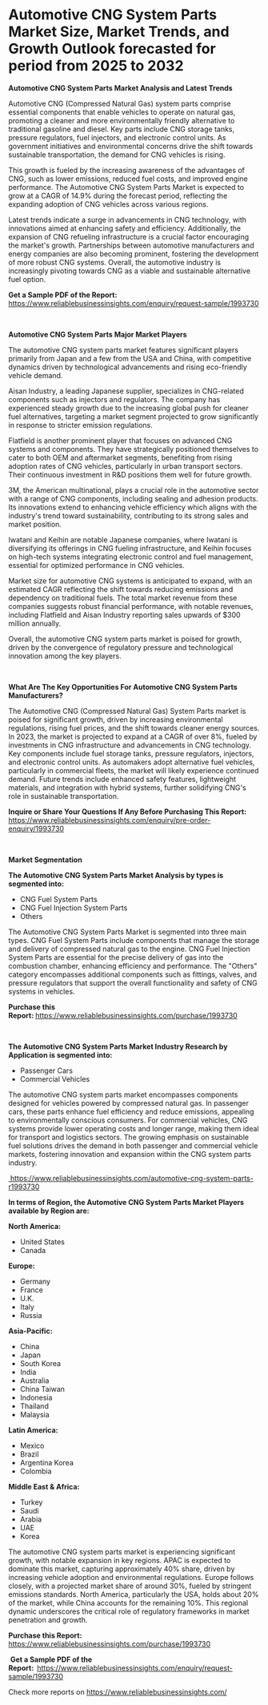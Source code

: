 <p><h1>Automotive CNG System Parts Market Size, Market Trends, and Growth Outlook forecasted for period from 2025 to 2032</h1></p><p><strong>Automotive CNG System Parts Market Analysis and Latest Trends</strong></p>
<p><p>Automotive CNG (Compressed Natural Gas) system parts comprise essential components that enable vehicles to operate on natural gas, promoting a cleaner and more environmentally friendly alternative to traditional gasoline and diesel. Key parts include CNG storage tanks, pressure regulators, fuel injectors, and electronic control units. As government initiatives and environmental concerns drive the shift towards sustainable transportation, the demand for CNG vehicles is rising. </p><p>This growth is fueled by the increasing awareness of the advantages of CNG, such as lower emissions, reduced fuel costs, and improved engine performance. The Automotive CNG System Parts Market is expected to grow at a CAGR of 14.9% during the forecast period, reflecting the expanding adoption of CNG vehicles across various regions. </p><p>Latest trends indicate a surge in advancements in CNG technology, with innovations aimed at enhancing safety and efficiency. Additionally, the expansion of CNG refueling infrastructure is a crucial factor encouraging the market's growth. Partnerships between automotive manufacturers and energy companies are also becoming prominent, fostering the development of more robust CNG systems. Overall, the automotive industry is increasingly pivoting towards CNG as a viable and sustainable alternative fuel option.</p></p>
<p><strong>Get a Sample PDF of the Report:&nbsp;</strong> <a href="https://www.reliablebusinessinsights.com/enquiry/request-sample/1993730?utm_campaign=2760&utm_medium=2&utm_source=Github&utm_content=ia&utm_term=29032025&utm_id=automotive-cng-system-parts">https://www.reliablebusinessinsights.com/enquiry/request-sample/1993730</a></p>
<p>&nbsp;</p>
<p><strong>Automotive CNG System Parts Major Market Players</strong></p>
<p><p>The automotive CNG system parts market features significant players primarily from Japan and a few from the USA and China, with competitive dynamics driven by technological advancements and rising eco-friendly vehicle demand.</p><p>Aisan Industry, a leading Japanese supplier, specializes in CNG-related components such as injectors and regulators. The company has experienced steady growth due to the increasing global push for cleaner fuel alternatives, targeting a market segment projected to grow significantly in response to stricter emission regulations.</p><p>Flatfield is another prominent player that focuses on advanced CNG systems and components. They have strategically positioned themselves to cater to both OEM and aftermarket segments, benefiting from rising adoption rates of CNG vehicles, particularly in urban transport sectors. Their continuous investment in R&D positions them well for future growth.</p><p>3M, the American multinational, plays a crucial role in the automotive sector with a range of CNG components, including sealing and adhesion products. Its innovations extend to enhancing vehicle efficiency which aligns with the industry's trend toward sustainability, contributing to its strong sales and market position.</p><p>Iwatani and Keihin are notable Japanese companies, where Iwatani is diversifying its offerings in CNG fueling infrastructure, and Keihin focuses on high-tech systems integrating electronic control and fuel management, essential for optimized performance in CNG vehicles.</p><p>Market size for automotive CNG systems is anticipated to expand, with an estimated CAGR reflecting the shift towards reducing emissions and dependency on traditional fuels. The total market revenue from these companies suggests robust financial performance, with notable revenues, including Flatfield and Aisan Industry reporting sales upwards of $300 million annually.</p><p>Overall, the automotive CNG system parts market is poised for growth, driven by the convergence of regulatory pressure and technological innovation among the key players.</p></p>
<p>&nbsp;</p>
<p><strong>What Are The Key Opportunities For Automotive CNG System Parts Manufacturers?</strong></p>
<p><p>The Automotive CNG (Compressed Natural Gas) System Parts market is poised for significant growth, driven by increasing environmental regulations, rising fuel prices, and the shift towards cleaner energy sources. In 2023, the market is projected to expand at a CAGR of over 8%, fueled by investments in CNG infrastructure and advancements in CNG technology. Key components include fuel storage tanks, pressure regulators, injectors, and electronic control units. As automakers adopt alternative fuel vehicles, particularly in commercial fleets, the market will likely experience continued demand. Future trends include enhanced safety features, lightweight materials, and integration with hybrid systems, further solidifying CNG's role in sustainable transportation.</p></p>
<p><strong>Inquire or Share Your Questions If Any Before Purchasing This Report:</strong> <a href="https://www.reliablebusinessinsights.com/enquiry/pre-order-enquiry/1993730?utm_campaign=2760&utm_medium=2&utm_source=Github&utm_content=ia&utm_term=29032025&utm_id=automotive-cng-system-parts">https://www.reliablebusinessinsights.com/enquiry/pre-order-enquiry/1993730</a></p>
<p>&nbsp;</p>
<p><strong>Market Segmentation</strong></p>
<p><strong>The Automotive CNG System Parts Market Analysis by types is segmented into:</strong></p>
<p><ul><li>CNG Fuel System Parts</li><li>CNG Fuel Injection System Parts</li><li>Others</li></ul></p>
<p><p>The Automotive CNG System Parts Market is segmented into three main types. CNG Fuel System Parts include components that manage the storage and delivery of compressed natural gas to the engine. CNG Fuel Injection System Parts are essential for the precise delivery of gas into the combustion chamber, enhancing efficiency and performance. The "Others" category encompasses additional components such as fittings, valves, and pressure regulators that support the overall functionality and safety of CNG systems in vehicles.</p></p>
<p><strong>Purchase this Report:&nbsp;</strong><a href="https://www.reliablebusinessinsights.com/purchase/1993730?utm_campaign=2760&utm_medium=2&utm_source=Github&utm_content=ia&utm_term=29032025&utm_id=automotive-cng-system-parts">https://www.reliablebusinessinsights.com/purchase/1993730</a></p>
<p>&nbsp;</p>
<p><strong>The Automotive CNG System Parts Market Industry Research by Application is segmented into:</strong></p>
<p><ul><li>Passenger Cars</li><li>Commercial Vehicles</li></ul></p>
<p><p>The automotive CNG system parts market encompasses components designed for vehicles powered by compressed natural gas. In passenger cars, these parts enhance fuel efficiency and reduce emissions, appealing to environmentally conscious consumers. For commercial vehicles, CNG systems provide lower operating costs and longer range, making them ideal for transport and logistics sectors. The growing emphasis on sustainable fuel solutions drives the demand in both passenger and commercial vehicle markets, fostering innovation and expansion within the CNG system parts industry.</p></p>
<p><a href="https://www.reliablebusinessinsights.com/automotive-cng-system-parts-r1993730?utm_campaign=2760&utm_medium=2&utm_source=Github&utm_content=ia&utm_term=29032025&utm_id=automotive-cng-system-parts">&nbsp;https://www.reliablebusinessinsights.com/automotive-cng-system-parts-r1993730</a></p>
<p><strong>In terms of Region, the Automotive CNG System Parts Market Players available by Region are:</strong></p>
<p>
    <p> <strong> North America: </strong>
        <ul>
            <li>United States</li>
            <li>Canada</li>
        </ul>
        </p> 
    <p> <strong> Europe: </strong>
        <ul>
            <li>Germany</li>
            <li>France</li>
            <li>U.K.</li>
            <li>Italy</li>
            <li>Russia</li>
        </ul>
        </p> 
    <p> <strong> Asia-Pacific: </strong>
        <ul>
            <li>China</li>
            <li>Japan</li>
            <li>South Korea</li>
            <li>India</li>
            <li>Australia</li>
            <li>China Taiwan</li>
            <li>Indonesia</li>
            <li>Thailand</li>
            <li>Malaysia</li>
        </ul>
        </p> 
    <p> <strong> Latin America: </strong>
        <ul>
            <li>Mexico</li>
            <li>Brazil</li>
            <li>Argentina Korea</li>
            <li>Colombia</li>
        </ul>
        </p> 
    <p> <strong> Middle East & Africa: </strong>
        <ul>
            <li>Turkey</li>
            <li>Saudi</li>
            <li>Arabia</li>
            <li>UAE</li>
            <li>Korea</li>
        </ul>
    </p>
    </p>
<p><p>The automotive CNG system parts market is experiencing significant growth, with notable expansion in key regions. APAC is expected to dominate this market, capturing approximately 40% share, driven by increasing vehicle adoption and environmental regulations. Europe follows closely, with a projected market share of around 30%, fueled by stringent emissions standards. North America, particularly the USA, holds about 20% of the market, while China accounts for the remaining 10%. This regional dynamic underscores the critical role of regulatory frameworks in market penetration and growth.</p></p>
<p><strong>Purchase this Report: </strong><a href="https://www.reliablebusinessinsights.com/purchase/1993730?utm_campaign=2760&utm_medium=2&utm_source=Github&utm_content=ia&utm_term=29032025&utm_id=automotive-cng-system-parts">https://www.reliablebusinessinsights.com/purchase/1993730</a></p>
<p>&nbsp;<strong>Get a Sample PDF of the Report:&nbsp;&nbsp;</strong><a href="https://www.reliablebusinessinsights.com/enquiry/request-sample/1993730?utm_campaign=2760&utm_medium=2&utm_source=Github&utm_content=ia&utm_term=29032025&utm_id=automotive-cng-system-parts">https://www.reliablebusinessinsights.com/enquiry/request-sample/1993730</a></p>
<p><strong></strong></p>
<p>Check more reports on <a href="https://www.reliablebusinessinsights.com/?utm_campaign=2760&utm_medium=2&utm_source=Github&utm_content=ia&utm_term=29032025&utm_id=automotive-cng-system-parts">https://www.reliablebusinessinsights.com/</a></p>